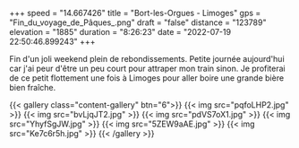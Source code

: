 +++
speed = "14.667426"
title = "Bort-les-Orgues - Limoges"
gps = "Fin_du_voyage_de_Pâques_.png"
draft = "false"
distance = "123789"
elevation = "1885"
duration = "8:26:23"
date = "2022-07-19 22:50:46.899243"
+++

Fin d'un joli weekend plein de rebondissements. Petite journée aujourd'hui car j'ai peur d'être un peu court pour
attraper mon train sinon.
Je profiterai de ce petit flottement une fois à Limoges pour aller boire une grande bière bien fraîche.

{{< gallery class="content-gallery" btn="6">}}
{{< img src="pqfoLHP2.jpg" >}}
{{< img src="bvLjqJT2.jpg" >}}
{{< img src="pdVS7oX1.jpg" >}}
{{< img src="YhyfSgJW.jpg" >}}
{{< img src="5ZEW9aAE.jpg" >}}
{{< img src="Ke7c6r5h.jpg" >}}
{{< /gallery >}}
